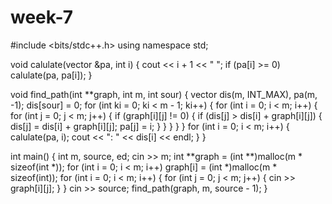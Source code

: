 # week-7
#include <bits/stdc++.h>
using namespace std;

void calulate(vector<int> &pa, int i) {
    cout << i + 1 << " ";
    if (pa[i] >= 0)
        calulate(pa, pa[i]);
}

void find_path(int **graph, int m, int sour) {
    vector<int> dis(m, INT_MAX), pa(m, -1);
    dis[sour] = 0;
    for (int ki = 0; ki < m - 1; ki++) {
        for (int i = 0; i < m; i++) {
            for (int j = 0; j < m; j++) {
                if (graph[i][j] != 0) {
                    if (dis[j] > dis[i] + graph[i][j]) {
                        dis[j] = dis[i] + graph[i][j];
                        pa[j] = i;
                    }
                }
            }
        }
    }
    for (int i = 0; i < m; i++) {
        calulate(pa, i);
        cout << ": " << dis[i] << endl;
    }
}

int main() {
    int m, source, ed;
    cin >> m;
    int **graph = (int **)malloc(m * sizeof(int *));
    for (int i = 0; i < m; i++)
        graph[i] = (int *)malloc(m * sizeof(int));
    for (int i = 0; i < m; i++) {
        for (int j = 0; j < m; j++) {
            cin >> graph[i][j];
        }
    }
    cin >> source;
    find_path(graph, m, source - 1);
}
